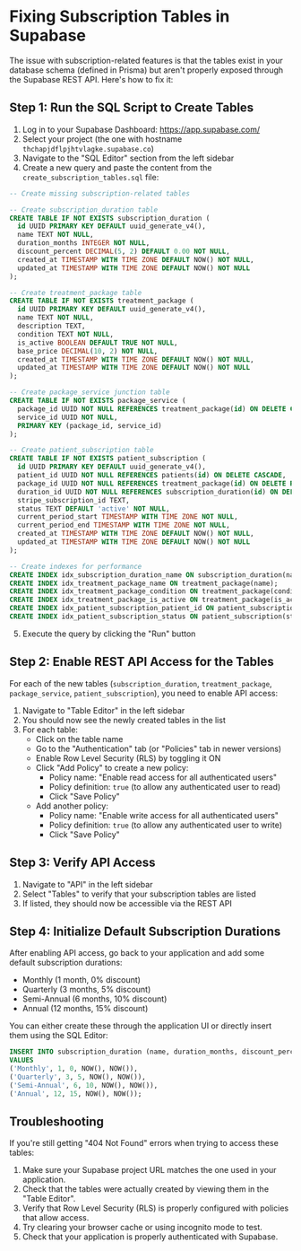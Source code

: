 # Fixing Subscription Tables in Supabase

The issue with subscription-related features is that the tables exist in your database schema (defined in Prisma) but aren't properly exposed through the Supabase REST API. Here's how to fix it:

## Step 1: Run the SQL Script to Create Tables

1. Log in to your Supabase Dashboard: https://app.supabase.com/
2. Select your project (the one with hostname `thchapjdflpjhtvlagke.supabase.co`)
3. Navigate to the "SQL Editor" section from the left sidebar
4. Create a new query and paste the content from the `create_subscription_tables.sql` file:

```sql
-- Create missing subscription-related tables

-- Create subscription_duration table
CREATE TABLE IF NOT EXISTS subscription_duration (
  id UUID PRIMARY KEY DEFAULT uuid_generate_v4(),
  name TEXT NOT NULL,
  duration_months INTEGER NOT NULL,
  discount_percent DECIMAL(5, 2) DEFAULT 0.00 NOT NULL,
  created_at TIMESTAMP WITH TIME ZONE DEFAULT NOW() NOT NULL,
  updated_at TIMESTAMP WITH TIME ZONE DEFAULT NOW() NOT NULL
);

-- Create treatment_package table
CREATE TABLE IF NOT EXISTS treatment_package (
  id UUID PRIMARY KEY DEFAULT uuid_generate_v4(),
  name TEXT NOT NULL,
  description TEXT,
  condition TEXT NOT NULL,
  is_active BOOLEAN DEFAULT TRUE NOT NULL,
  base_price DECIMAL(10, 2) NOT NULL,
  created_at TIMESTAMP WITH TIME ZONE DEFAULT NOW() NOT NULL,
  updated_at TIMESTAMP WITH TIME ZONE DEFAULT NOW() NOT NULL
);

-- Create package_service junction table
CREATE TABLE IF NOT EXISTS package_service (
  package_id UUID NOT NULL REFERENCES treatment_package(id) ON DELETE CASCADE,
  service_id UUID NOT NULL,
  PRIMARY KEY (package_id, service_id)
);

-- Create patient_subscription table
CREATE TABLE IF NOT EXISTS patient_subscription (
  id UUID PRIMARY KEY DEFAULT uuid_generate_v4(),
  patient_id UUID NOT NULL REFERENCES patients(id) ON DELETE CASCADE,
  package_id UUID NOT NULL REFERENCES treatment_package(id) ON DELETE RESTRICT,
  duration_id UUID NOT NULL REFERENCES subscription_duration(id) ON DELETE RESTRICT,
  stripe_subscription_id TEXT,
  status TEXT DEFAULT 'active' NOT NULL,
  current_period_start TIMESTAMP WITH TIME ZONE NOT NULL,
  current_period_end TIMESTAMP WITH TIME ZONE NOT NULL,
  created_at TIMESTAMP WITH TIME ZONE DEFAULT NOW() NOT NULL,
  updated_at TIMESTAMP WITH TIME ZONE DEFAULT NOW() NOT NULL
);

-- Create indexes for performance
CREATE INDEX idx_subscription_duration_name ON subscription_duration(name);
CREATE INDEX idx_treatment_package_name ON treatment_package(name);
CREATE INDEX idx_treatment_package_condition ON treatment_package(condition);
CREATE INDEX idx_treatment_package_is_active ON treatment_package(is_active);
CREATE INDEX idx_patient_subscription_patient_id ON patient_subscription(patient_id);
CREATE INDEX idx_patient_subscription_status ON patient_subscription(status);
```

5. Execute the query by clicking the "Run" button

## Step 2: Enable REST API Access for the Tables

For each of the new tables (`subscription_duration`, `treatment_package`, `package_service`, `patient_subscription`), you need to enable API access:

1. Navigate to "Table Editor" in the left sidebar
2. You should now see the newly created tables in the list
3. For each table:
   - Click on the table name
   - Go to the "Authentication" tab (or "Policies" tab in newer versions)
   - Enable Row Level Security (RLS) by toggling it ON
   - Click "Add Policy" to create a new policy:
     - Policy name: "Enable read access for all authenticated users"
     - Policy definition: `true` (to allow any authenticated user to read)
     - Click "Save Policy"
   - Add another policy:
     - Policy name: "Enable write access for all authenticated users"
     - Policy definition: `true` (to allow any authenticated user to write)
     - Click "Save Policy"

## Step 3: Verify API Access

1. Navigate to "API" in the left sidebar
2. Select "Tables" to verify that your subscription tables are listed
3. If listed, they should now be accessible via the REST API

## Step 4: Initialize Default Subscription Durations

After enabling API access, go back to your application and add some default subscription durations:

- Monthly (1 month, 0% discount)
- Quarterly (3 months, 5% discount)
- Semi-Annual (6 months, 10% discount)
- Annual (12 months, 15% discount)

You can either create these through the application UI or directly insert them using the SQL Editor:

```sql
INSERT INTO subscription_duration (name, duration_months, discount_percent, created_at, updated_at)
VALUES 
('Monthly', 1, 0, NOW(), NOW()),
('Quarterly', 3, 5, NOW(), NOW()),
('Semi-Annual', 6, 10, NOW(), NOW()),
('Annual', 12, 15, NOW(), NOW());
```

## Troubleshooting

If you're still getting "404 Not Found" errors when trying to access these tables:

1. Make sure your Supabase project URL matches the one used in your application.
2. Check that the tables were actually created by viewing them in the "Table Editor".
3. Verify that Row Level Security (RLS) is properly configured with policies that allow access.
4. Try clearing your browser cache or using incognito mode to test.
5. Check that your application is properly authenticated with Supabase.
